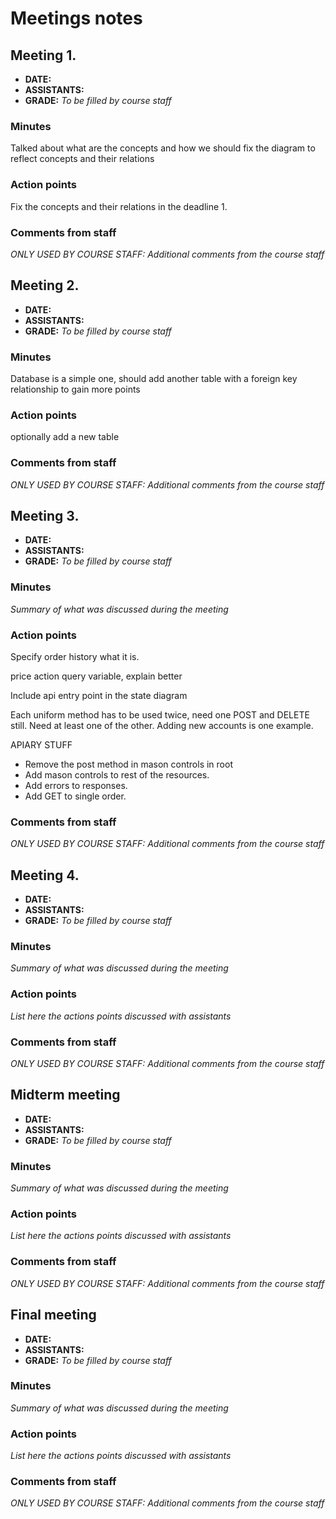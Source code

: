 # Meetings notes

## Meeting 1.
* **DATE:**
* **ASSISTANTS:**
* **GRADE:** *To be filled by course staff*

### Minutes
Talked about what are the concepts and how we should fix the diagram to reflect concepts and their relations

### Action points
Fix the concepts and their relations in the deadline 1.


### Comments from staff
*ONLY USED BY COURSE STAFF: Additional comments from the course staff*

## Meeting 2.
* **DATE:**
* **ASSISTANTS:**
* **GRADE:** *To be filled by course staff*

### Minutes
Database is a simple one, should add another table with a foreign key relationship to gain more points

### Action points
optionally add a new table


### Comments from staff
*ONLY USED BY COURSE STAFF: Additional comments from the course staff*

## Meeting 3.
* **DATE:**
* **ASSISTANTS:**
* **GRADE:** *To be filled by course staff*

### Minutes
*Summary of what was discussed during the meeting*

### Action points

Specify order history what it is.

price action query variable, explain better

Include api entry point in the state diagram

Each uniform method has to be used twice, need one POST and DELETE still. Need at least one of the other. Adding new accounts is one example.

APIARY STUFF
- Remove the post method in mason controls in root
- Add mason controls to rest of the resources.
- Add errors to responses.
- Add GET to single order.

### Comments from staff
*ONLY USED BY COURSE STAFF: Additional comments from the course staff*

## Meeting 4.
* **DATE:**
* **ASSISTANTS:**
* **GRADE:** *To be filled by course staff*

### Minutes
*Summary of what was discussed during the meeting*

### Action points
*List here the actions points discussed with assistants*


### Comments from staff
*ONLY USED BY COURSE STAFF: Additional comments from the course staff*

## Midterm meeting
* **DATE:**
* **ASSISTANTS:**
* **GRADE:** *To be filled by course staff*

### Minutes
*Summary of what was discussed during the meeting*

### Action points
*List here the actions points discussed with assistants*


### Comments from staff
*ONLY USED BY COURSE STAFF: Additional comments from the course staff*


## Final meeting
* **DATE:**
* **ASSISTANTS:**
* **GRADE:** *To be filled by course staff*

### Minutes
*Summary of what was discussed during the meeting*

### Action points
*List here the actions points discussed with assistants*


### Comments from staff
*ONLY USED BY COURSE STAFF: Additional comments from the course staff*

